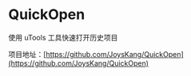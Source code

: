 # QuickOpen
使用 uTools 工具快速打开历史项目

项目地址：[https://github.com/JoysKang/QuickOpen](https://github.com/JoysKang/QuickOpen)  
